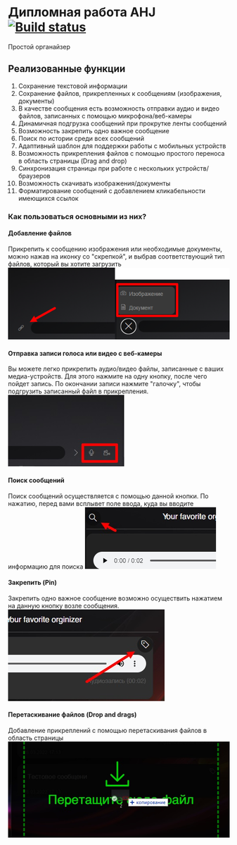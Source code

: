 # Дипломная работа AHJ [![Build status](https://ci.appveyor.com/api/projects/status/6abhl8a6qlk0y4vw?svg=true)](https://ci.appveyor.com/project/DjReactive/ahj-diploma)

Простой органайзер

## Реализованные функции

1. Сохранение текстовой информации
2. Сохранение файлов, прикрепленных к сообщениям (изображения, документы)
3. В качестве сообщения есть возможность отправки аудио и видео файлов, записанных с помощью микрофона/веб-камеры
4. Динамичная подгрузка сообщений при прокрутке ленты сообщений
5. Возможность закрепить одно важное сообщение
6. Поиск по истории среди всех сообщений
7. Адаптивный шаблон для поддержки работы с мобильных устройств
8. Возможность прикрепления файлов с помощью простого переноса в область страницы (Drag and drop)
9. Синхронизация страницы при работе с нескольких устройств/браузеров
10. Возможность скачивать изображения/документы
11. Форматирование сообщений с добавлением кликабельности имеющихся ссылок

### Как пользоваться основными из них?
#### Добавление файлов
Прикрепить к сообщению изображения или необходимые документы, можно нажав на иконку
со "скрепкой", и выбрав соответствующий тип файлов, который вы хотите загрузить
![1 image](https://github.com/DjReactive/ahj_diploma/blob/main/pic/1.png)

#### Отправка записи голоса или видео с веб-камеры
Вы можете легко прикрепить аудио/видео файлы, записанные с ваших медиа-устройств.
Для этого нажмите на одну кнопку, после чего пойдет запись. По окончании записи
нажмите "галочку", чтобы подгрузить записанный файл в прикрепления.
![2 image](https://github.com/DjReactive/ahj_diploma/blob/main/pic/2.jpg)

#### Поиск сообщений
Поиск сообщений осуществляется с помощью данной кнопки. По нажатию, перед вами
всплывет поле ввода, куда вы вводите информацию для поиска
![3 image](https://github.com/DjReactive/ahj_diploma/blob/main/pic/3.jpg)

#### Закрепить (Pin)
Закрепить одно важное сообщение возможно осуществить нажатием на данную кнопку
возле сообщения.
![4 image](https://github.com/DjReactive/ahj_diploma/blob/main/pic/4.jpg)

#### Перетаскивание файлов (Drop and drags)
Добавление прикреплений с помощью перетаскивания файлов в область страницы
![5 image](https://github.com/DjReactive/ahj_diploma/blob/main/pic/5.jpg)
